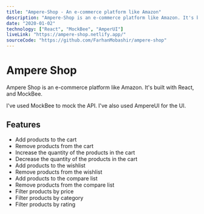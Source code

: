 ```yaml
---
title: "Ampere-Shop - An e-commerce platform like Amazon"
description: "Ampere-Shop is an e-commerce platform like Amazon. It's built with React, and MockBee."
date: "2020-01-02"
technology: ["React", "MockBee", "AmperUI"]
liveLink: "https://ampere-shop.netlify.app/"
sourceCode: "https://github.com/FarhanMobashir/ampere-shop"
---
```


# Ampere Shop

Ampere Shop is an e-commerce platform like Amazon. It's built with React, and MockBee.

I've used MockBee to mock the API. I've also used AmpereUI for the UI.

## Features

- Add products to the cart
- Remove products from the cart
- Increase the quantity of the products in the cart
- Decrease the quantity of the products in the cart
- Add products to the wishlist
- Remove products from the wishlist
- Add products to the compare list
- Remove products from the compare list
- Filter products by price
- Filter products by category
- Filter products by rating

